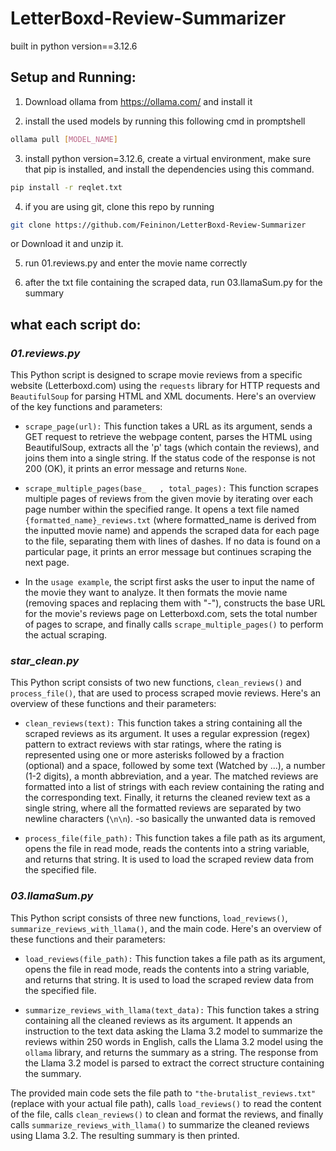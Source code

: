 # LetterBoxd-Review-Summarizer

built in python version==3.12.6

## Setup and Running:
1. Download ollama from https://ollama.com/ and install it 

2. install the used models by running this following cmd in promptshell
   
``` bash
ollama pull [MODEL_NAME]
```

3. install python version=3.12.6, create a virtual environment, make sure  that pip is installed, and install the dependencies using this command.
```bash
pip install -r reqlet.txt
```

4. if you are using git, clone this repo by running
```bash
git clone https://github.com/Feininon/LetterBoxd-Review-Summarizer
```
or Download it and unzip it.

5. run 01.reviews.py and enter the movie name correctly

6.  after the txt file containing the scraped data, run 03.llamaSum.py for the summary

## what each script do:

### _01.reviews.py_

This Python script is designed to scrape movie reviews from a specific website (Letterboxd.com) using the `requests` library for HTTP
requests and `BeautifulSoup` for parsing HTML and XML documents. Here's an overview of the key functions and parameters:

- `scrape_page(url):` This function takes a URL as its
argument, sends a GET request to retrieve the webpage
content, parses the HTML using BeautifulSoup, extracts all
the 'p' tags (which contain the reviews), and joins them
into a single string. If the status code of the response is
not 200 (OK), it prints an error message and returns
`None`.

- `scrape_multiple_pages(base_   , total_pages):` This function scrapes multiple pages of reviews
from the given movie by iterating over each page number within the specified range. It opens a text file named
`{formatted_name}_reviews.txt` (where formatted_name is derived from the inputted movie name) and appends the
scraped data for each page to the file, separating them with lines of dashes. If no data is found on a particular
page, it prints an error message but continues scraping the next page.

- In the `usage example`, the script first asks the user to input the name of the movie they want to analyze. It
then formats the movie name (removing spaces and replacing them with "-"), constructs the base URL for the
movie's reviews page on Letterboxd.com, sets the total number of pages to scrape, and finally calls `scrape_multiple_pages()` to perform the actual
scraping.

### _star_clean.py_

 This Python script consists of two new functions, `clean_reviews()` and `process_file()`, that are used to process scraped movie reviews. Here's an
overview of these functions and their parameters:

- `clean_reviews(text):` This function takes a string containing all the scraped reviews as its argument. It uses a regular expression (regex) pattern
to extract reviews with star ratings, where the rating is represented using one or more asterisks followed by a fraction (optional) and a space,
followed by some text (Watched by ...), a number (1-2 digits), a month abbreviation, and a year. The matched reviews are formatted into a list of
strings with each review containing the rating and the corresponding text. Finally, it returns the cleaned review text as a single string, where all
the formatted reviews are separated by two newline characters (`\n\n`). 
-so basically the unwanted data is removed

- `process_file(file_path):` This function takes a file path as its argument, opens the file in read mode, reads the contents into a string variable,
and returns that string. It is used to load the scraped review data from the specified file.

### _03.llamaSum.py_

 This Python script consists of three new functions, `load_reviews()`, `summarize_reviews_with_llama()`, and the main code. Here's an overview of
these functions and their parameters:

- `load_reviews(file_path):` This function takes a file path as its argument, opens the file in read mode, reads the contents into a string variable,
and returns that string. It is used to load the scraped review data from the specified file.

- `summarize_reviews_with_llama(text_data):` This function takes a string containing all the cleaned reviews as its argument. It appends an
instruction to the text data asking the Llama 3.2 model to summarize the reviews within 250 words in English, calls the Llama 3.2 model using the
`ollama` library, and returns the summary as a string. The response from the Llama 3.2 model is parsed to extract the correct structure containing the
summary.

The provided main code sets the file path to `"the-brutalist_reviews.txt"` (replace with your actual file path), calls `load_reviews()` to read the
content of the file, calls `clean_reviews()` to clean and format the reviews, and finally calls `summarize_reviews_with_llama()` to summarize the
cleaned reviews using Llama 3.2. The resulting summary is then printed.




